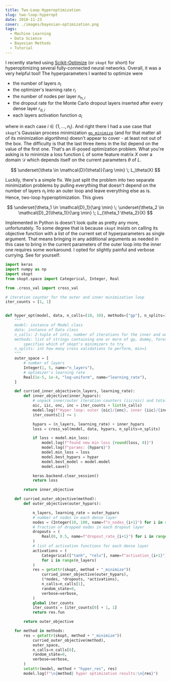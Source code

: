 ```yaml
---
title: Two-Loop Hyperoptimization
slug: two-loop-hyperopt
date: 2018-11-23
cover: ./images/bayesian-optimization.png
tags:
  - Machine Learning
  - Data Science
  - Bayesian Methods
  - Tutorial
---
```


I recently started using [Scikit-Optimize](https://scikit-optimize.github.io/) (or `skopt` for short) for hyperoptimizing several fully-connected neural networks. Overall, it was a very helpful tool! The hyperparameters I wanted to optimize were

- the number of layers $n_\text{l}$
- the optimizer's learning rate $r_l$
- the number of nodes per layer $n_{\text{n},i}$
- the dropout rate for the Monte Carlo dropout layers inserted after every dense layer $r_{\text{d},i}$
- each layers activation function $a_i$

where in each case $i \in \{1,\dots,n_\text{l}\}$. And right there I had a use case that `skopt`'s Gaussian process minimization [`gp_minimize`](https://scikit-optimize.github.io/#skopt.gp_minimize) (and for that matter all of its minimization algortihms) doesn't appear to cover - at least not out of the box. The difficulty is that the last three items in the list depend on the value of the first one. That's an ill-posed optimization problem. What you're asking is to minimize a loss function $L$ of some feature matrix $X$ over a domain $\mathcal{D}$ which depends itself on the current parameters $\theta$ of $L$.

$$
\underset{\theta \in \mathcal{D}(\theta)}{\arg \min} \; L_\theta(X)
$$

Luckily, there's a simple fix. We just split the problem into two separate minimization problems by pulling everything that doesn't depend on the number of layers $n_\text{l}$ into an outer loop and leave everything else as is. Hence, two-loop hyperoptimization. This gives

$$
\underset{\theta_1 \in \mathcal{D}_1}{\arg \min} \; \underset{\theta_2 \in \mathcal{D}_2(\theta_1)}{\arg \min} \; L_{\theta_1 \theta_2}(X)
$$

Implemented in Python is doesn't look quite as pretty any more, unfortunately. To some degree that is because `skopt` insists on calling its objective function with a list of the current set of hyperparameters as single argument. That means bringing in any additional arguments as needed in this case to bring in the current parameters of the outer loop into the inner one requires some workaround. I opted for slightly painful and verbose currying. See for yourself:

```python
import keras
import numpy as np
import skopt
from skopt.space import Categorical, Integer, Real

from .cross_val import cross_val

# iteration counter for the outer and inner minimization loop
iter_counts = [1, 1]


def hyper_opt(model, data, n_calls=(10, 10), methods=["gp"], n_splits=3, verbose=False):
    """
    model: instance of Model class
    data: instance of Data class
    n_calls: 2-tuple of ints, number of iterations for the inner and outer minimization loop, resp.
    methods: list of strings containing one or more of gp, dummy, forest
        specifies which of skopt's minimizers to try
    n_splits: int how many cross validations to perform, min=1
    """
    outer_space = [
        # number of layers
        Integer(1, 5, name="n_layers"),
        # optimizer's learning rate
        Real(1e-5, 1e-4, "log-uniform", name="learning_rate"),
    ]

    def curried_inner_objective(n_layers, learning_rate):
        def inner_objective(inner_hypars):
            # unpack inner/outer iteration counters (iic/oic) and total number of calls (inc/onc)
            oic, iic, onc, inc = iter_counts + list(n_calls)
            model.log(f"Hyper loop: outer {oic}/{onc}, inner {iic}/{inc}")
            iter_counts[1] += 1

            hypars = (n_layers, learning_rate) + inner_hypars
            loss = cross_val(model, data, hypars, n_splits=n_splits)

            if loss < model.min_loss:
                model.log(f"found new min loss {round(loss, 4)}")
                model.log(f"params: {hypars}")
                model.min_loss = loss
                model.best_hypars = hypar
                model.best_model = model.model
                model.save()

            keras.backend.clear_session()
            return loss

        return inner_objective

    def curried_outer_objective(method):
        def outer_objective(outer_hypars):

            n_layers, learning_rate = outer_hypars
            # number of nodes in each dense layer
            nodes = (Integer(10, 100, name=f"n_nodes_{i+1}") for i in range(n_layers))
            # fraction of dropped nodes in each dropout layer
            dropouts = (
                Real(0, 0.5, name=f"dropout_rate_{i+1}") for i in range(n_layers)
            )
            # list of activation functions for each dense layer
            activations = (
                Categorical(["tanh", "relu"], name=f"activation_{i+1}")
                for i in range(n_layers)
            )
            res = getattr(skopt, method + "_minimize")(
                curried_inner_objective(outer_hypars),
                (*nodes, *dropouts, *activations),
                n_calls=n_calls[1],
                random_state=0,
                verbose=verbose,
            )
            global iter_counts
            iter_counts = [iter_counts[0] + 1, 1]
            return res.fun

        return outer_objective

    for method in methods:
        res = getattr(skopt, method + "_minimize")(
            curried_outer_objective(method),
            outer_space,
            n_calls=n_calls[0],
            random_state=0,
            verbose=verbose,
        )
        setattr(model, method + "hyper_res", res)
        model.log(f"\n{method} hyper optimization results:\n{res}")
```
